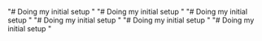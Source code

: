 "# Doing my initial setup " 
"# Doing my initial setup " 
"# Doing my initial setup " 
"# Doing my initial setup " 
"# Doing my initial setup " 
"# Doing my initial setup " 
